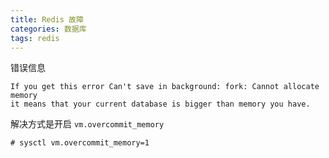 ```yaml
---
title: Redis 故障
categories: 数据库
tags: redis
---
```


错误信息

```shell
If you get this error Can't save in background: fork: Cannot allocate memory
it means that your current database is bigger than memory you have.
```

解决方式是开启 `vm.overcommit_memory`

```shell
# sysctl vm.overcommit_memory=1
```

